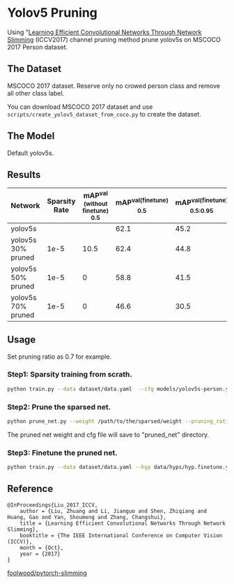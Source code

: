 # Yolov5 Pruning
 Using "[Learning Efficient Convolutional Networks Through Network Slimming](http://openaccess.thecvf.com/content_iccv_2017/html/Liu_Learning_Efficient_Convolutional_ICCV_2017_paper.html) (ICCV2017) channel pruning method prune yolov5s on MSCOCO 2017 Person dataset.
## The Dataset
MSCOCO 2017 dataset. Reserve only no crowed person  class and remove all other class label. 

You can download MSCOCO 2017 dataset and use `scripts/create_yolov5_dataset_from_coco.py` to create the dataset.
## The Model
Default yolov5s.
## Results


|Network |Sparsity Rate |mAP<sup>val (without finetune)<br>0.5 |mAP<sup>val(finetune)<br>0.5 |mAP<sup>val(finetune)<br>0.5:0.95 |Speed<br><sup>RTX3070 (ms) | |params<br><sup>(M) |
|---                    |---  |---      |---      |---      |---|---   |---
|yolov5s     | |   |62.1     |45.2    |3.0    |   |7.0  |
|yolov5s 30% pruned     |1e-5  |10.5     |62.4     |44.8    |2.7     |   |3.5  |
|yolov5s 50% pruned|1e-5  |0     |58.8    |41.5     |2.3     |   |1.8  |
|yolov5s 70% pruned|1e-5  |0    |46.6    |30.5    |1.8 |   |0.7   |



## Usage
Set pruning ratio as 0.7 for example.
### Step1: Sparsity training from scrath.
```bash 
python train.py --data dataset/data.yaml  --cfg models/yolov5s-person.yaml --epochs 150 --slimming --name yolov5s_coco-person_slimming --weights ''  --batch-size 32 
```
### Step2: Prune the sparsed net.



```bash
python prune_net.py --weight /path/to/the/sparsed/weight --pruning_ratio 0.7
```

The pruned net weight and cfg file will save to "pruned_net" directory.

### Step3: Finetune the pruned net.
```bash
python train.py --data dataset/data.yaml --hyp data/hyps/hyp.finetune.yaml --cfg pruned_net/prune_0.7_pruned_net.yaml --epochs 30  --name yolov5s_coco-person_slimming_finetune_0.7 --weights pruned_net/prune_0.7_pruned_net.pt  --batch-size 32 
```

## Reference

```
@InProceedings{Liu_2017_ICCV,
    author = {Liu, Zhuang and Li, Jianguo and Shen, Zhiqiang and Huang, Gao and Yan, Shoumeng and Zhang, Changshui},
    title = {Learning Efficient Convolutional Networks Through Network Slimming},
    booktitle = {The IEEE International Conference on Computer Vision (ICCV)},
    month = {Oct},
    year = {2017}
}
```
[foolwood/pytorch-slimming](https://github.com/foolwood/pytorch-slimming)
